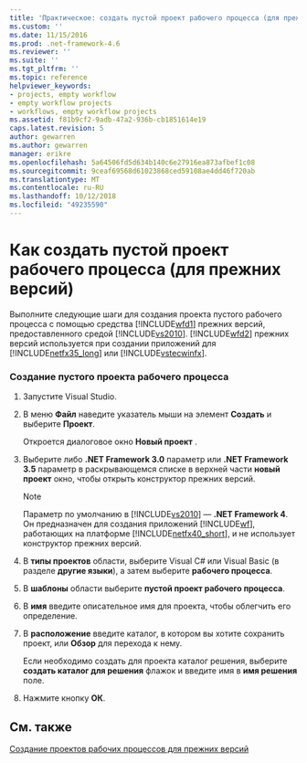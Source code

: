 ```yaml
---
title: 'Практическое: создать пустой проект рабочего процесса (для прежних версий) | Документация Майкрософт'
ms.custom: ''
ms.date: 11/15/2016
ms.prod: .net-framework-4.6
ms.reviewer: ''
ms.suite: ''
ms.tgt_pltfrm: ''
ms.topic: reference
helpviewer_keywords:
- projects, empty workflow
- empty workflow projects
- workflows, empty workflow projects
ms.assetid: f81b9cf2-9adb-47a2-936b-cb1851614e19
caps.latest.revision: 5
author: gewarren
ms.author: gewarren
manager: erikre
ms.openlocfilehash: 5a64506fd5d634b140c6e27916ea873afbef1c08
ms.sourcegitcommit: 9ceaf69568d61023868ced59108ae4dd46f720ab
ms.translationtype: MT
ms.contentlocale: ru-RU
ms.lasthandoff: 10/12/2018
ms.locfileid: "49235590"
---
```

# <a name="how-to-create-an-empty-workflow-project-legacy"></a>Как создать пустой проект рабочего процесса (для прежних версий)
Выполните следующие шаги для создания проекта пустого рабочего процесса с помощью средства [!INCLUDE[wfd1](../includes/wfd1-md.md)] прежних версий, предоставленного средой [!INCLUDE[vs2010](../includes/vs2010-md.md)]. [!INCLUDE[wfd2](../includes/wfd2-md.md)] прежних версий используется при создании приложений для [!INCLUDE[netfx35_long](../includes/netfx35-long-md.md)] или [!INCLUDE[vstecwinfx](../includes/vstecwinfx-md.md)].  
  
### <a name="to-create-an-empty-workflow-project"></a>Создание пустого проекта рабочего процесса  
  
1.  Запустите Visual Studio.  
  
2.  В меню **Файл** наведите указатель мыши на элемент **Создать** и выберите **Проект**.  
  
     Откроется диалоговое окно **Новый проект** .  
  
3.  Выберите либо **.NET Framework 3.0** параметр или **.NET Framework 3.5** параметр в раскрывающемся списке в верхней части **новый проект** окно, чтобы открыть конструктор прежних версий.  
  
    > [!NOTE]
    >  Параметр по умолчанию в [!INCLUDE[vs2010](../includes/vs2010-md.md)] — **.NET Framework 4**. Он предназначен для создания приложений [!INCLUDE[wf](../includes/wf-md.md)], работающих на платформе [!INCLUDE[netfx40_short](../includes/netfx40-short-md.md)], и не использует конструктор прежних версий.  
  
4.  В **типы проектов** области, выберите Visual C# или Visual Basic (в разделе **другие языки**), а затем выберите **рабочего процесса**.  
  
5.  В **шаблоны** области выберите **пустой проект рабочего процесса**.  
  
6.  В **имя** введите описательное имя для проекта, чтобы облегчить его определение.  
  
7.  В **расположение** введите каталог, в котором вы хотите сохранить проект, или **Обзор** для перехода к нему.  
  
     Если необходимо создать для проекта каталог решения, выберите **создать каталог для решения** флажок и введите имя в **имя решения** поле.  
  
8.  Нажмите кнопку **ОК**.  
  
## <a name="see-also"></a>См. также  
 [Создание проектов рабочих процессов для прежних версий](../workflow-designer/creating-legacy-workflow-projects.md)